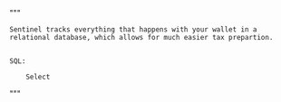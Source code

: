 
"""

	Sentinel tracks everything that happens with your wallet in a relational database, which allows for much easier tax prepartion.


	SQL:

		Select 

"""